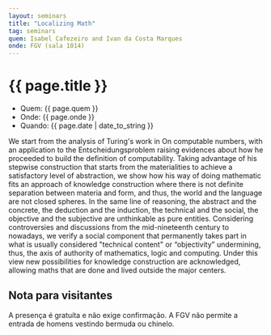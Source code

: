 ```yaml
---
layout: seminars
title: "Localizing Math"
tag: seminars
quem: Isabel Cafezeiro and Ivan da Costa Marques
onde: FGV (sala 1014)
---
```


# {{ page.title }}

- Quem:  {{ page.quem }}
- Onde:  {{ page.onde }}
- Quando: {{ page.date | date_to_string }}


We start from the analysis of Turing's work in On computable numbers,
with an application to the Entscheidungsproblem raising evidences
about how he proceeded to build the definition of
computability. Taking advantage of his stepwise construction that
starts from the materialities to achieve a satisfactory level of
abstraction, we show how his way of doing mathematic fits an approach
of knowledge construction where there is not definite separation
between materia and form, and thus, the world and the language are not
closed spheres. In the same line of reasoning, the abstract and the
concrete, the deduction and the induction, the technical and the
social, the objective and the subjective are unthinkable as pure
entities. Considering controversies and discussions from the
mid-nineteenth century to nowadays, we verify a social component that
permanently takes part in what is usually considered "technical
content" or “objectivity” undermining, thus, the axis of authority of
mathematics, logic and computing. Under this view new possibilities
for knowledge construction are acknowledged, allowing maths that are
done and lived outside the major centers.

## Nota para visitantes

A presença é gratuíta e não exige confirmação. A FGV não permite a
entrada de homens vestindo bermuda ou chinelo.

